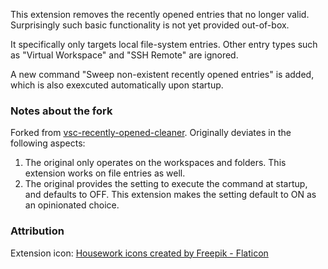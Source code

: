 This extension removes the recently opened entries that no longer valid. Surprisingly such basic functionality is not yet provided out-of-box.

It specifically only targets local file-system entries. Other entry types such as "Virtual Workspace" and "SSH Remote" are ignored.

A new command "Sweep non-existent recently opened entries" is added, which is also exexcuted automatically upon startup.

### Notes about the fork

Forked from [vsc-recently-opened-cleaner](https://github.com/WissenIstNacht/vsc-recently-opened-cleaner). Originally deviates in the following aspects:

1. The original only operates on the workspaces and folders. This extension works on file entries as well.
2. The original provides the setting to execute the command at startup, and defaults to OFF. This extension makes the setting default to ON as an opinionated choice.

### Attribution

Extension icon: [Housework icons created by Freepik - Flaticon](https://www.flaticon.com/free-icons/housework)
